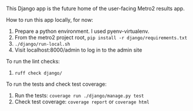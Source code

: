 This Django app is the future home of the user-facing Metro2 results app.

How to run this app locally, for now:
1. Prepare a python environment. I used pyenv-virtualenv.
2. From the metro2 project root, `pip install -r django/requirements.txt`
3. `./django/run-local.sh`
4. Visit localhost:8000/admin to log in to the admin site

To run the lint checks:
1. `ruff check django/`

To run the tests and check test coverage:
1. Run the tests: `coverage run ./django/manage.py test`
2. Check test coverage: `coverage report` or `coverage html`